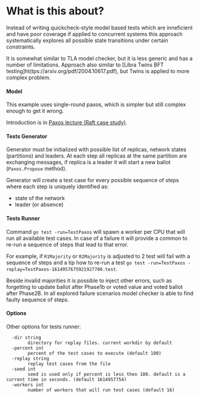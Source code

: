 What is this about?
===

Instead of writing quickcheck-style model based tests which are inneficient and have poor coverage if applied to concurrent systems this approach systematically explores all possible state transitions under certain constraints.

It is somewhat similar to TLA model checker, but it is less generic and has a number of limitations. Approach also similar to [Libra Twins BFT testing]ht(tps://arxiv.org/pdf/2004.10617.pdf), but Twins is applied to more complex problem.

#### Model

This example uses single-round paxos, which is simpler but still complex enough to get it wrong.

Introduction is in [Paxos lecture (Raft case study)](https://www.youtube.com/watch?v=JEpsBg0AO6o).

#### Tests Generator

Generator must be initialized with possible list of replicas, network states (partitions) and leaders. At each step all replicas at the same partition are exchanging messages, if replica is a leader it will start a new ballot (`Paxos.Propose` method).

Generator will create a test case for every possible sequence of steps where each step is uniquely identified as:

- state of the network
- leader (or absence)

#### Tests Runner

Command `go test -run=TestPaxos` will spawn a worker per CPU that will run all available test cases. In case of a failure it will provide a common to re-run a sequence of steps that lead to that error.

For example, if `R1Majority` or `R2Majority` is adjusted to 2 test will fail with a sequence of steps and a tip how to re-run a test `go test -run=TestPaxos -replay=TestPaxos-1614957675921927700.test`.

Beside invalid majorities it is possible to inject other errors, such as forgetting to update ballot after Phase1b or voted value and voted ballot after Phase2B. In all explored failure scenarios model checker is able to find faulty sequence of steps.

#### Options

Other options for tests runner:

```
  -dir string
        directory for replay files. current workdir by default
  -percent int
        percent of the test cases to execute (default 100)
  -replay string
        replay test cases from the file
  -seed int
        seed is used only if percent is less then 100. default is a current time in seconds. (default 1614957754)
  -workers int
        number of workers that will run test cases (default 16)
```
